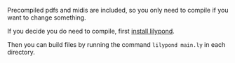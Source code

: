 Precompiled pdfs and midis are included, so you only need to compile if you want to change something.


If you decide you do need to compile, first [install lilypond](http://lilypond.org/download.html). 

Then you can build files by running the command `lilypond main.ly` in each directory.
